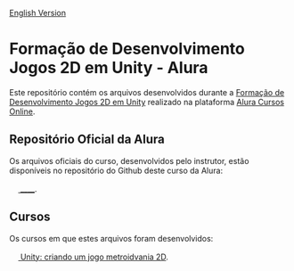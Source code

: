 [English Version](README.EN.md)

# Formação de Desenvolvimento Jogos 2D em Unity - Alura

Este repositório contém os arquivos desenvolvidos durante a [Formação de Desenvolvimento Jogos 2D em Unity](https://cursos.alura.com.br/formacao-desenvolvendo-jogos-2d-unity) realizado na plataforma [Alura Cursos Online](https://alura.com.br).

## Repositório Oficial da Alura

Os arquivos oficiais do curso, desenvolvidos pelo instrutor, estão disponíveis no repositório do Github deste curso da Alura:

[<img src="" width="16px" height="16px"> ____](____).

## Cursos

Os cursos em que estes arquivos foram desenvolvidos:

[<img src="https://www.alura.com.br/assets/api/cursos/unity-criando-jogo-metroidvania-2d.svg" width="16px" height="16px"> Unity: criando um jogo metroidvania 2D](https://cursos.alura.com.br/course/unity-criando-jogo-metroidvania-2d).